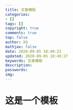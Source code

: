 ```yaml
---
title: 文章模板
categories: 
- []
tags: []
copyright: true
comments: true
top: false
author: XQ
mathjax: false
date: 2020-09-05 18:49:23
updated: 2020-09-05 18:49:27
keywords: 文章模板
description: 
passwords:
img:
---
```


# 这是一个模板
